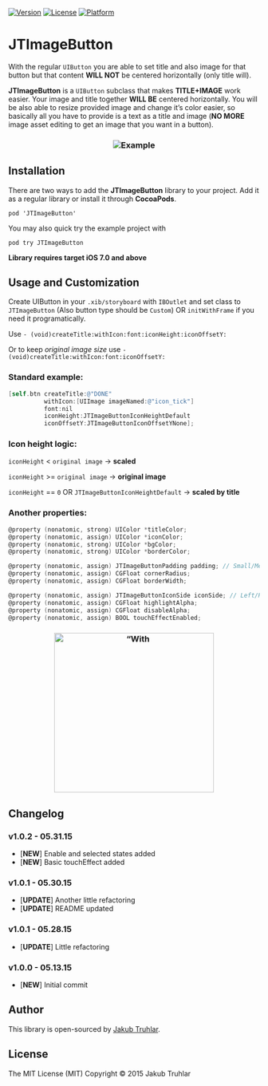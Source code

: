[![Version](https://img.shields.io/cocoapods/v/JTImageButton.svg)](http://cocoapods.org/pods/JTImageButton)
[![License](https://img.shields.io/cocoapods/l/JTImageButton.svg)](http://cocoapods.org/pods/JTImageButton)
[![Platform](https://img.shields.io/cocoapods/p/JTImageButton.svg)](http://cocoapods.org/pods/JTImageButton)

# JTImageButton
With the regular `UIButton` you are able to set title and also image for that button but that content **WILL NOT** be centered horizontally (only title will). 

**JTImageButton** is a `UIButton` subclass that makes **TITLE+IMAGE** work easier. Your image and title together **WILL BE** centered horizontally. You will be also able to resize provided image and change it’s color easier, so basically all you have to provide is a text as a title and image (**NO MORE** image asset editing to get an image that you want in a button).

<h3 align="center">
  <img src="https://github.com/kubatruhlar/JTImageButton/blob/master/Screens/img_example.png" alt="Example"/>
</h3>

## Installation
There are two ways to add the **JTImageButton** library to your project. Add it as a regular library or install it through **CocoaPods**.

`pod 'JTImageButton'`

You may also quick try the example project with

`pod try JTImageButton`

**Library requires target iOS 7.0 and above**

## Usage and Customization

Create UIButton in your `.xib/storyboard` with `IBOutlet` and set class to `JTImageButton` (Also button type should be `Custom`) OR `initWithFrame` if you need it programatically.

Use `- (void)createTitle:withIcon:font:iconHeight:iconOffsetY:`

Or to keep *original image size* use `- (void)createTitle:withIcon:font:iconOffsetY:`

### Standard example:
```objective-c
[self.btn createTitle:@"DONE" 
          withIcon:[UIImage imageNamed:@"icon_tick"] 
          font:nil 
          iconHeight:JTImageButtonIconHeightDefault 
          iconOffsetY:JTImageButtonIconOffsetYNone];
```


### Icon height logic:

`iconHeight` < `original image` -> **scaled**

`iconHeight` >= `original image` -> **original image**

`iconHeight` == `0` OR `JTImageButtonIconHeightDefault` -> **scaled by title**


### Another properties:
```objective-c
@property (nonatomic, strong) UIColor *titleColor;
@property (nonatomic, assign) UIColor *iconColor;
@property (nonatomic, strong) UIColor *bgColor;
@property (nonatomic, strong) UIColor *borderColor;

@property (nonatomic, assign) JTImageButtonPadding padding; // Small/Medium/Big/None
@property (nonatomic, assign) CGFloat cornerRadius;
@property (nonatomic, assign) CGFloat borderWidth;

@property (nonatomic, assign) JTImageButtonIconSide iconSide; // Left/Right
@property (nonatomic, assign) CGFloat highlightAlpha;
@property (nonatomic, assign) CGFloat disableAlpha;
@property (nonatomic, assign) BOOL touchEffectEnabled;
```

<h3 align="center">
  <img src="https://github.com/kubatru/JTImageButton/blob/master/Screens/with_effect.gif" alt=“With simple effect“ width="320"/>
</h3>

## Changelog

### v1.0.2 - 05.31.15
- [**NEW**] Enable and selected states added
- [**NEW**] Basic touchEffect added

### v1.0.1 - 05.30.15
- [**UPDATE**] Another little refactoring
- [**UPDATE**] README updated

### v1.0.1 - 05.28.15
- [**UPDATE**] Little refactoring

### v1.0.0 - 05.13.15
- [**NEW**] Initial commit

## Author
This library is open-sourced by [Jakub Truhlar](http://kubatruhlar.cz).
    
## License
The MIT License (MIT)
Copyright © 2015 Jakub Truhlar
